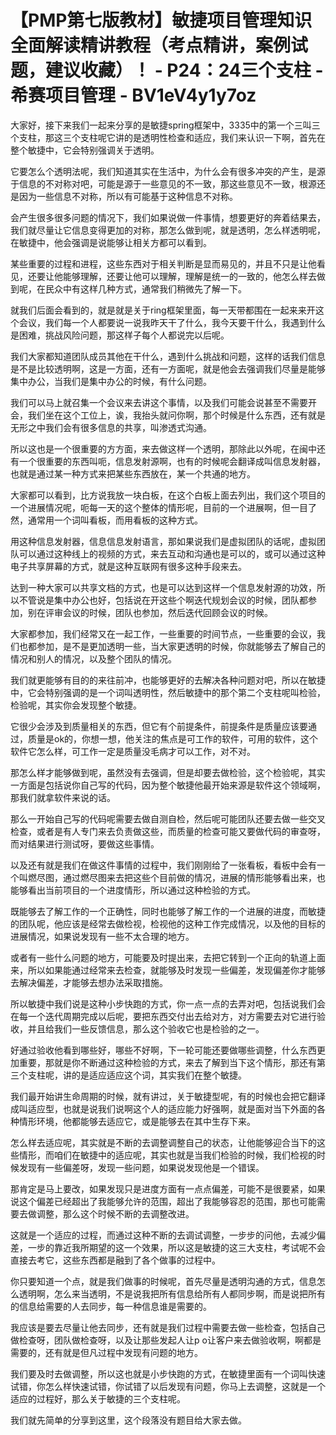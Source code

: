 # 【PMP第七版教材】敏捷项目管理知识全面解读精讲教程（考点精讲，案例试题，建议收藏）！ - P24：24三个支柱 - 希赛项目管理 - BV1eV4y1y7oz

大家好，接下来我们一起来分享的是敏捷spring框架中，3335中的第一个三叫三个支柱，那这三个支柱呢它讲的是透明性检查和适应，我们来认识一下啊，首先在整个敏捷中，它会特别强调关于透明。

它要怎么个透明法呢，我们知道其实在生活中，为什么会有很多冲突的产生，是源于信息的不对称对吧，可能是源于一些意见的不一致，那这些意见不一致，根源还是因为一些信息不对称，所以有可能基于这种信息不对称。

会产生很多很多问题的情况下，我们如果说做一件事情，想要更好的奔着结果去，我们就尽量让它信息变得更加的对称，那怎么做到呢，就是透明，怎么样透明呢，在敏捷中，他会强调是说能够让相关方都可以看到。

某些重要的过程和进程，这些东西对于相关判断是显而易见的，并且不只是让他看见，还要让他能够理解，还要让他可以理解，理解是统一的一致的，他怎么样去做到呢，在民众中有这样几种方式，通常我们稍微先了解一下。

就我们后面会看到的，就是就是关于ring框架里面，每一天带都围在一起来来开这个会议，我们每一个人都要说一说我昨天干了什么，我今天要干什么，我遇到什么是困难，挑战风险问题，那这样子每个人都说完以后呢。

我们大家都知道团队成员其他在干什么，遇到什么挑战和问题，这样的话我们信息是不是比较透明啊，这是一方面，还有一方面呢，就是他会去强调我们尽量是能够集中办公，当我们是集中办公的时候，有什么问题。

我们可以马上就召集一个会议来去讲这个事情，以及我们可能会说甚至不需要开会，我们坐在这个工位上，诶，我抬头就问你啊，那个时候是什么东西，还有就是无形之中我们会有很多信息的共享，叫渗透式沟通。

所以这也是一个很重要的方方面，来去做这样一个透明，那除此以外呢，在闽中还有一个很重要的东西叫呃，信息发射源啊，也有的时候呢会翻译成叫信息发射器，也就是通过某一种方式来把某些东西放在，某一个共通的地方。

大家都可以看到，比方说我放一块白板，在这个白板上面去列出，我们这个项目的一个进展情况呢，呃每一天的这个整体的情形呢，目前的一个进展啊，但一目了然，通常用一个词叫看板，而用看板的这种方式。

用这种信息发射器，信息信息发射语言，那如果说我们是虚拟团队的话呢，虚拟团队可以通过这种线上的视频的方式，来去互动和沟通也是可以的，或可以通过这种电子共享屏幕的方式，就是这种互联网有很多这种手段来去。

达到一种大家可以共享文档的方式，也是可以达到这样一个信息发射源的功效，所以不管说是集中办公也好，包括说在开这些个啊迭代规划会议的时候，团队都参加，别在评审会议的时候，团队也参加，然后迭代回顾会议的时候。

大家都参加，我们经常又在一起工作，一些重要的时间节点，一些重要的会议，我们也都参加，是不是更加透明一些，当大家更透明的时候，你就能够去了解自己的情况和别人的情况，以及整个团队的情况。

我们就更能够有目的的来往前冲，也能够更好的去解决各种问题对吧，所以在敏捷中，它会特别强调的是一个词叫透明性，然后敏捷中的那个第二个支柱呢叫检验，检验呢，其实你会发现整个敏捷。

它很少会涉及到质量相关的东西，但它有个前提条件，前提条件是质量应该要通过，质量是ok的，你想一想，他关注的焦点是可工作的软件，可用的软件，这个软件它怎么样，可工作一定是质量没毛病才可以工作，对不对。

那怎么样才能够做到呢，虽然没有去强调，但是却要去做检验，这个检验呢，其实一方面是包括说你自己写的代码，因为整个敏捷他最开始来源是软件这个领域啊，那我们就拿软件来说的话。

那么一开始自己写的代码呢需要去做自测自检，然后呢可能团队还要去做一些交叉检查，或者是有人专门来去负责做这些，而质量的检查可能又要做代码的审查呀，而对结果进行测试呀，要做这些事情。

以及还有就是我们在做这件事情的过程中，我们刚刚给了一张看板，看板中会有一个叫燃尽图，通过燃尽图来去把这些个目前做的情况，进展的情形能够看出来，也能够看出当前项目的一个进度情形，所以通过这种检验的方式。

既能够去了解工作的一个正确性，同时也能够了解工作的一个进展的进度，而敏捷的团队呢，他应该是经常去做检视，检视他的这种工作完成情况，以及他的目标的进展情况，如果说发现有一些不太合理的地方。

或者有一些什么问题的地方，可能要及时提出来，去把它转到一个正向的轨道上面来，所以如果能通过经常来去检查，就能够及时发现一些偏差，发现偏差你才能够去解决偏差，才能够去想办法采取措施。

所以敏捷中我们说是这种小步快跑的方式，你一点一点的去弄对吧，包括说我们会在每一个迭代周期完成以后呢，要把东西交付出去给对方，对方需要去对它进行验收，并且给我们一些反馈信息，那么这个验收它也是检验的之一。

好通过验收他看到哪些好，哪些不好啊，下一轮可能还要做哪些调整，什么东西更加重要，那就是你不断通过这种检验的方式，来去了解到当下这个情形，那还有第三个支柱呢，讲的是适应适应这个词，其实我们在整个敏捷。

我们最开始讲生命周期的时候，就有讲过，关于敏捷型呢，有的时候也会把它翻译成叫适应型，也就是说我们说啊这个人的适应能力好强啊，就是面对当下外面的各种情形环境，他都能够去适应它，或是能够去在其中生存下来。

怎么样去适应呢，其实就是不断的去调整调整自己的状态，让他能够迎合当下的这些情形，而咱们在敏捷中的适应呢，其实也就是当我们检验的时候，我们检视的时候发现有一些偏差呀，发现一些问题，如果说发现他是一个错误。

那肯定是马上要改，如果发现只是进度方面有一点点偏差，可能不是很要紧，如果说这个偏差已经超出了我能够允许的范围，超出了我能够容忍的范围，那也可能需要去做调整，那么这个时候不断的去调整改进。

这就是一个适应的过程，而通过这种不断的去调试调整，一步步的问他，去减少偏差，一步的靠近我所期望的这一个效果，所以这是敏捷的这三大支柱，考试呢不会直接去考它，这些东西都是融到了各个做事的过程中。

你只要知道一个点，就是我们做事的时候呢，首先尽量是透明沟通的方式，信息怎么透明啊，怎么来当透明，不是说我把所有信息给所有人都同步啊，而是说把所有的信息给需要的人去同步，每一种信息谁是需要的。

我应该是要去尽量让他去同步，还有就是我们过程中需要去做一些检查，包括自己做检查呀，团队做检查呀，以及让那些发起人让p o让客户来去做验收啊，啊都是需要的，还有就是但凡过程中发现有问题的地方。

我们要及时去做调整，所以这也就是小步快跑的方式，在敏捷里面有一个词叫快速试错，你怎么样快速试错，你试错了以后发现有问题，你马上去调整，这就是一个适应的过程好，那么关于敏捷的三个支柱呢。

我们就先简单的分享到这里，这个段落没有题目给大家去做。
